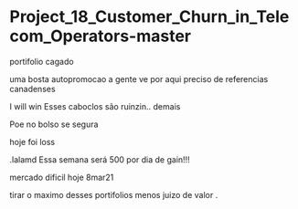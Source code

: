 # Project_18_Customer_Churn_in_Telecom_Operators-master


portifolio cagado

uma bosta
 autopromocao a gente ve por aqui
preciso de referencias canadenses

I will win
Esses caboclos são ruinzin.. demais


Poe no bolso
se segura






hoje foi loss


.lalamd
Essa semana será 500 por dia de gain!!!


mercado dificil hoje 8mar21

tirar o maximo desses portifolios
menos juizo de valor
.

    

